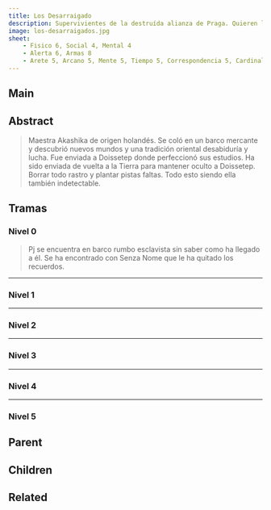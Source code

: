 ```yaml
---
title: Los Desarraigado
description: Supervivientes de la destruída alianza de Praga. Quieren liberar a los suyos 
image: los-desarraigados.jpg
sheet:
    - Fisico 6, Social 4, Mental 4
    - Alerta 6, Armas 8
    - Arete 5, Arcano 5, Mente 5, Tiempo 5, Correspondencia 5, Cardinal 4
---
```



## Main

<Card :slug="$page.frontmatter.slug"/>

## Abstract

> Maestra Akashika de origen holandés. Se coló en un barco mercante y descubrió nuevos mundos y una tradición oriental 
> desabiduría y lucha. Fue enviada a Doissetep donde perfeccionó sus estudios. Ha sido enviada de vuelta a la Tierra 
> para mantener oculto a Doissetep. Borrar todo rastro y plantar pistas faltas.
> Todo esto siendo ella también indetectable.

<!-- more -->

## Tramas

### Nivel 0
> Pj se encuentra en barco rumbo esclavista sin saber como ha llegado a él. Se ha encontrado con Senza Nome que le ha quitado los recuerdos.
----------------------------
### Nivel 1

----------------------------
### Nivel 2

----------------------------
### Nivel 3

----------------------------
### Nivel 4

----------------------------
### Nivel 5



## Parent

<TagCard :slug="$page.frontmatter.parent" />

## Children

<TagList :parent="$page.frontmatter.parent + '/' + $page.frontmatter.slug"/>

## Related

<TagList :parent="$page.frontmatter.parent" :exclude="$page.frontmatter.slug"/>

